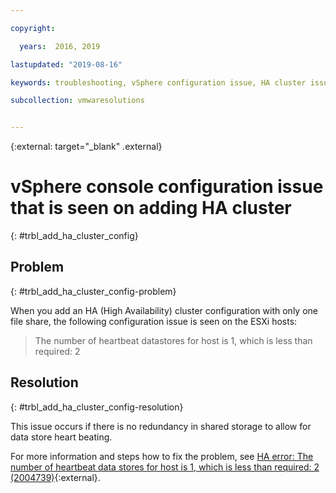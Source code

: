 ```yaml
---

copyright:

  years:  2016, 2019

lastupdated: "2019-08-16"

keywords: troubleshooting, vSphere configuration issue, HA cluster issue

subcollection: vmwaresolutions


---
```


{:external: target="_blank" .external}

# vSphere console configuration issue that is seen on adding HA cluster
{: #trbl_add_ha_cluster_config}

## Problem
{: #trbl_add_ha_cluster_config-problem}

When you add an HA (High Availability) cluster configuration with only one file share, the following configuration issue is seen on the ESXi hosts:

> The number of heartbeat datastores for host is 1, which is less than required: 2

## Resolution
{: #trbl_add_ha_cluster_config-resolution}

This issue occurs if there is no redundancy in shared storage to allow for data store heart beating.

For more information and steps how to fix the problem, see [HA error: The number of heartbeat data stores for host is 1, which is less than required: 2 (2004739)](https://kb.vmware.com/s/article/2004739){:external}.
